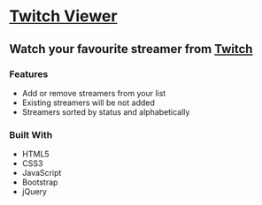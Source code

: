 # [Twitch Viewer](http://tobychow.github.io/twitch)
## Watch your favourite streamer from [Twitch](https://www.twitch.tv/directory/all)

### Features
- Add or remove streamers from your list
- Existing streamers will be not added
- Streamers sorted by status and alphabetically

### Built With
- HTML5
- CSS3
- JavaScript
- Bootstrap
- jQuery